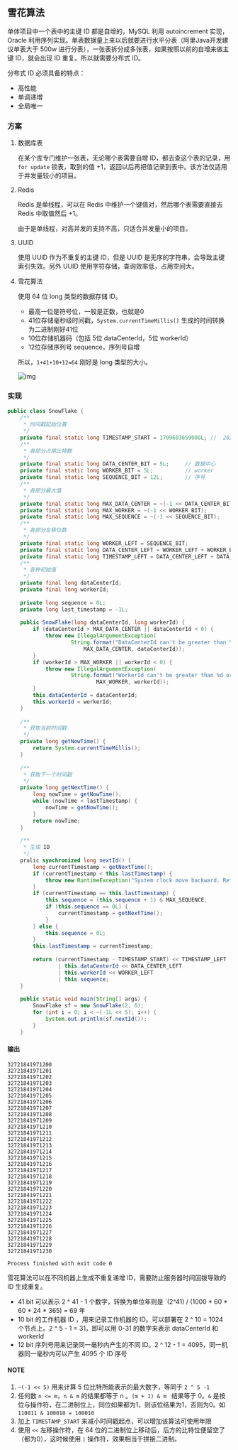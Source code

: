 ## 雪花算法

单体项目中一个表中的主键 ID 都是自增的，MySQL 利用 autoincrement 实现，Oracle 利用序列实现。单表数据量上来以后就要进行水平分表（阿里Java开发建议单表大于 500w 进行分表），一张表拆分成多张表，如果按照以前的自增来做主键 ID，就会出现 ID 重复。所以就需要分布式 ID。

分布式 ID 必须具备的特点：

- 高性能
- 单调递增
- 全局唯一

### 方案

1. 数据库表

   在某个库专门维护一张表，无论哪个表需要自增 ID，都去查这个表的记录，用 `for update` 锁表，取到的值 +1，返回以后再把值记录到表中。该方法仅适用于并发量较小的项目。

2. Redis

   Redis 是单线程，可以在 Redis 中维护一个键值对，然后哪个表需要直接去 Redis 中取值然后 +1。

   由于是单线程，对高并发的支持不高，只适合并发量小的项目。

3. UUID

   使用 UUID 作为不重复的主键 ID，但是 UUID 是无序的字符串，会导致主键索引失效。另外 UUID 使用字符存储，查询效率低，占用空间大。

4. 雪花算法

   使用 64 位 long 类型的数据存储 ID。

   - 最高一位是符号位，一般是正数，也就是0
   - 41位存储毫秒级时间戳，`System.currentTimeMillis()` 生成的时间转换为二进制刚好41位
   - 10位存储机器码（包括 5位 dataCenterId，5位 workerId）
   - 12位存储序列号 sequence，序列号自增

   所以，`1+41+10+12=64` 刚好是 long 类型的大小。

   ![img](https://upload-images.jianshu.io/upload_images/13382703-b64e38457ddd13e2.jpg?imageMogr2/auto-orient/strip|imageView2/2/w/1021/format/webp)

### 实现

```java
public class SnowFlake {
    /**
     * 时间戳起始位置
     */
    private final static long TIMESTAMP_START = 1709603659000L; //  2024.0305 09:54
    /**
     * 各部分占用比特数
     */
    private final static long DATA_CENTER_BIT = 5L;		// 数据中心
    private final static long WORKER_BIT = 5L;			// worker
    private final static long SEQUENCE_BIT = 12L;		// 序号
    /**
     * 各部分最大值
     */
    private final static long MAX_DATA_CENTER = ~(-1 << DATA_CENTER_BIT);
    private final static long MAX_WORKER = ~(-1 << WORKER_BIT);
    private final static long MAX_SEQUENCE = ~(-1 << SEQUENCE_BIT);
    /**
     * 各部分左移位数
     */
    private final static long WORKER_LEFT = SEQUENCE_BIT;
    private final static long DATA_CENTER_LEFT = WORKER_LEFT + WORKER_BIT;
    private final static long TIMESTAMP_LEFT = DATA_CENTER_LEFT + DATA_CENTER_BIT; 
    /**
     * 各种初始值
     */
    private final long dataCenterId;
    private final long workerId;
    
    private long sequence = 0L;
    private long last_timestamp = -1L;
    
    public SnowFlake(long dataCenterId, long workerId) {
        if (dataCenterId > MAX_DATA_CENTER || dataCenterId < 0) {
            throw new IllegalArgumentException(
            		String.format("DataCenterId can't be greater than %d or less than 0. DataCenterId: %d",
                    	MAX_DATA_CENTER, dataCenterId));
        }
        if (workerId > MAX_WORKER || workerId < 0) {
            throw new IllegalArgumentException(
                    String.format("WorkerId can't be greater than %d or less than 0. WorkerId: %d",
                            MAX_WORKER, workerId));
        }
        this.dataCenterId = dataCenterId;
        this.workerId = workerId;
    }
    
    /**
     * 获取当前时间戳
     */
    private long getNowTime() {
        return System.currentTimeMillis();
    }
    
    /**
     * 获取下一个时间戳
     */
    private long getNextTime() {
        long nowTime = getNowTime();
        while (nowTime < lastTimestamp) {
            nowTime = getNowTime();
        }
        return nowTime;
    }
    
    /**
     * 生成 ID
     */
    prulic synchronized long nextId() {
        long currentTimestamp = getNextTime();
        if (currentTimestamp < this.lastTimestamp) {
            throw new RuntimeException("System clock move backward. Refuse to generate ID");
        }
        if (currentTimestamp == this.lastTimestamp) {
            this.sequence = (this.sequence + 1) & MAX_SEQUENCE;
            if (this.sequence == 0L) {
                currentTimestamp = getNextTime();
            }
        } else {
            this.sequence = 0L;
        }
        this.lastTimestamp = currentTimestamp;
        
        return (currentTimestamp - TIMESTAMP_START) << TIMESTAMP_LEFT
            	| this.dataCenterId << DATA_CENTER_LEFT
            	| this.workerId << WORKER_LEFT
            	| this.sequence;
    }
    
    public static void main(String[] args) {
        SnowFlake sf = new SnowFlake(2, 6);
        for (int i = 0; i < ~(-1L << 5); i++) {
            System.out.println(sf.nextId());
        }
    }

```

#### 输出

```shell
32721841971200
32721841971201
32721841971202
32721841971203
32721841971204
32721841971205
32721841971206
32721841971207
32721841971208
32721841971209
32721841971210
32721841971211
32721841971212
32721841971213
32721841971214
32721841971215
32721841971216
32721841971217
32721841971218
32721841971219
32721841971220
32721841971221
32721841971222
32721841971223
32721841971224
32721841971225
32721841971226
32721841971227
32721841971228
32721841971229
32721841971230

Process finished with exit code 0

```



雪花算法可以在不同机器上生成不重复递增 ID，需要防止服务器时间回拨导致的 ID 生成重复。

- 41 bit 可以表示 2 ^ 41 - 1 个数字，转换为单位年则是 `(2^41) / (1000 * 60 * 60 * 24 * 365) = 69 年
- 10 bit 的工作机器 ID ，用来记录工作机器的 ID。可以部署在 2 ^ 10 = 1024 个节点上。2 ^ 5 - 1 = 31，即可以用 0-31 的数字来表示 dataCenterId 和 workerId
- 12 bit 序列号用来记录同一毫秒内产生的不同 ID。2 ^ 12 - 1 = 4095，同一机器同一毫秒内可以产生 4095 个 ID 序号

#### NOTE

1. `~(-1 << 5)` 用来计算 5 位比特所能表示的最大数字，等同于 `2 ^ 5 -1` 
2. 任何数 `n <= m`，`n & m` 的结果都等于 n 。`(m + 1) & m `  结果等于 0。`&` 是按位与操作符，在二进制位上，同位如果都为1，则该位结果为1，否则为0。如 `110011 & 100010 = 100010` 
3. 加上 `TIMESTAMP_START` 来减小时间戳起点，可以增加该算法可使用年限
4. 使用 `<<` 左移操作符，在 64 位的二进制位上移动后，后方的比特位便留空了（都为0），这时候使用 `|` 操作符，效果相当于拼接二进制。